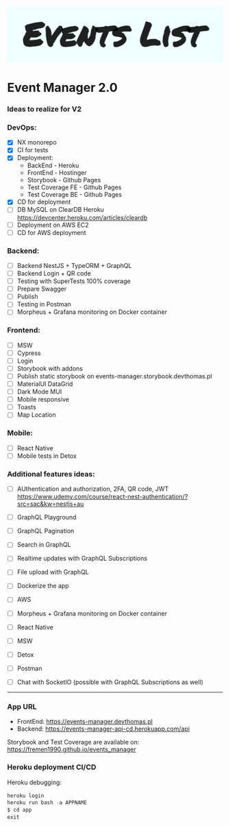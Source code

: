 ![img_1.png](server/assets/img_1.png)


# Event Manager 2.0

### Ideas to realize for V2

### DevOps:

- [x] NX monorepo
- [x] CI for tests
- [x] Deployment:
   - BackEnd - Heroku
   - FrontEnd - Hostinger
   - Storybook - Github Pages
   - Test Coverage FE - Github Pages
   - Test Coverage BE - Github Pages
- [x] CD for deployment
- [ ] DB MySQL on ClearDB Heroku
  https://devcenter.heroku.com/articles/cleardb
- [ ] Deployment on AWS EC2
- [ ] CD for AWS deployment

### Backend:

- [ ] Backend NestJS + TypeORM + GraphQL
- [ ] Backend Login + QR code
- [ ] Testing with SuperTests 100% coverage
- [ ] Prepare Swagger
- [ ] Publish
- [ ] Testing in Postman
- [ ] Morpheus + Grafana monitoring on Docker container

 ###  Frontend:

- [ ] MSW
- [ ] Cypress
- [ ] Login
- [ ] Storybook with addons
- [ ] Publish static storybook on events-manager.storybook.devthomas.pl
- [ ] MaterialUI DataGrid
- [ ] Dark Mode MUI
- [ ] Mobile responsive
- [ ] Toasts
- [ ] Map Location

 ### Mobile:

- [ ] React Native
- [ ] Mobile tests in Detox

### Additional features ideas:

- [ ] AUthentication and authorization, 2FA, QR code, JWT
  https://www.udemy.com/course/react-nest-authentication/?src=sac&kw=nestjs+au
- [ ] GraphQL Playground
- [ ] GraphQL Pagination
- [ ] Search in GraphQL
- [ ] Realtime updates with GraphQL Subscriptions
- [ ] File upload with GraphQL
- [ ] Dockerize the app
- [ ] AWS
- [ ] Morpheus + Grafana monitoring on Docker container
- [ ] React Native
- [ ] MSW
- [ ] Detox
- [ ] Postman
- [ ] Chat with SocketIO (possible with GraphQL Subscriptions as well)


------

### App URL

- FrontEnd: https://events-manager.devthomas.pl
- Backend: https://events-manager-api-cd.herokuapp.com/api

Storybook and Test Coverage are available on:
https://fremen1990.github.io/events_manager


### Heroku deployment CI/CD

Heroku debugging:
```ts
heroku login
heroku run bash -a APPNAME
$ cd app
exit
```
